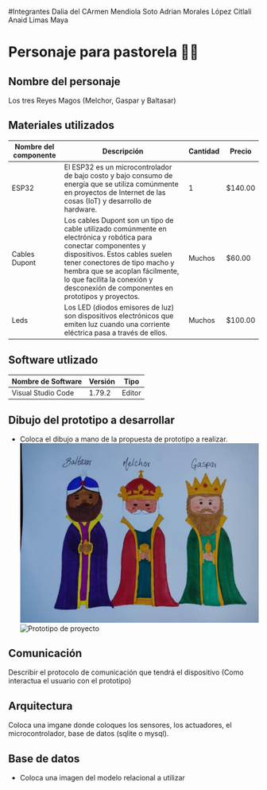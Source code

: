 #Integrantes
Dalia del CArmen Mendiola Soto
Adrian Morales López
Citlali Anaid Limas Maya

# Personaje para pastorela 💫🌟

## Nombre del personaje
Los tres Reyes Magos (Melchor, Gaspar y Baltasar)

## Materiales utilizados
| Nombre del componente | Descripción | Cantidad | Precio |
|-|-|-|-|
|ESP32|El ESP32 es un microcontrolador de bajo costo y bajo consumo de energía que se utiliza comúnmente en proyectos de Internet de las cosas (IoT) y desarrollo de hardware.|1|$140.00|
|Cables Dupont|Los cables Dupont son un tipo de cable utilizado comúnmente en electrónica y robótica para conectar componentes y dispositivos. Estos cables suelen tener conectores de tipo macho y hembra que se acoplan fácilmente, lo que facilita la conexión y desconexión de componentes en prototipos y proyectos.|Muchos|$60.00|
|Leds|Los LED (diodos emisores de luz) son dispositivos electrónicos que emiten luz cuando una corriente eléctrica pasa a través de ellos.|Muchos|$100.00|


## Software utlizado 
| Nombre de Software | Versión | Tipo |
|-|-|-|
|Visual Studio Code| 1.79.2 | Editor |

## Dibujo del prototipo a desarrollar 
- Coloca el dibujo a mano de la propuesta de prototipo a realizar.
![Dibujo resyes magos](https://github.com/dalisoto/Personaje/blob/main/Dibujo%20reyes%20magos.jpg?raw=true)
![Prototipo de proyecto](https://github.com/dalisoto/Personaje/assets/139840896/694815de-58d4-4101-8534-eb34bfeb3dda)


## Comunicación 
Describir el protocolo de comunicación que tendrá el dispositivo (Como interactua el usuario con el prototipo)

## Arquitectura 
Coloca una imgane donde coloques los sensores, los actuadores, el microcontrolador, base de datos (sqlite o mysql). 

## Base de datos
- Coloca una imagen del modelo relacional a utilizar 
##
